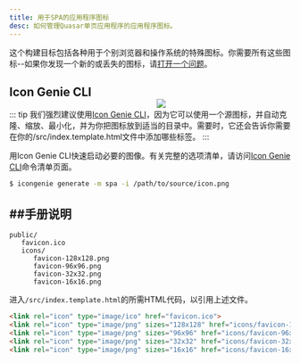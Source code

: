 ```yaml
---
title: 用于SPA的应用程序图标
desc: 如何管理Quasar单页应用程序的应用程序图标。
---
```


这个构建目标包括各种用于个别浏览器和操作系统的特殊图标。你需要所有这些图标--如果你发现一个新的或丢失的图标，请[打开一个问题](https://github.com/quasarframework/quasar/issues)。

<img src="https://cdn.quasar.dev/img/iconfactory.png" style="float:right;max-width:15%;min-width:240px; padding-top:40px" />

## Icon Genie CLI

::: tip
我们强烈建议使用[Icon Genie CLI](/icongenie/introduction)，因为它可以使用一个源图标，并自动克隆、缩放、最小化，并为你把图标放到适当的目录中。需要时，它还会告诉你需要在你的/src/index.template.html文件中添加哪些标签。
:::

用Icon Genie CLI快速启动必要的图像。有关完整的选项清单，请访问[Icon Genie CLI](/icongenie/command-list)命令清单页面。

```bash
$ icongenie generate -m spa -i /path/to/source/icon.png
```

## ##手册说明

```
public/
   favicon.ico
   icons/
      favicon-128x128.png
      favicon-96x96.png
      favicon-32x32.png
      favicon-16x16.png
```

进入`/src/index.template.html`的所需HTML代码，以引用上述文件。

```html
<link rel="icon" type="image/ico" href="favicon.ico">
<link rel="icon" type="image/png" sizes="128x128" href="icons/favicon-128x128.png">
<link rel="icon" type="image/png" sizes="96x96" href="icons/favicon-96x96.png">
<link rel="icon" type="image/png" sizes="32x32" href="icons/favicon-32x32.png">
<link rel="icon" type="image/png" sizes="16x16" href="icons/favicon-16x16.png">
```

